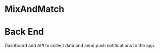 # MixAndMatch
# Back End

Dashboard and API to collect data and send push notifications to the app.

